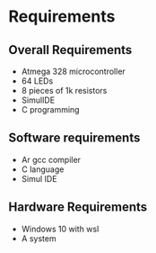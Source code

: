 # Requirements

## Overall Requirements
- Atmega 328 microcontroller
- 64 LEDs 
- 8 pieces of  1k resistors
- SimulIDE
- C programming

## Software requirements
- Ar gcc compiler
- C language
- Simul IDE

## Hardware Requirements
- Windows 10 with wsl
- A system

